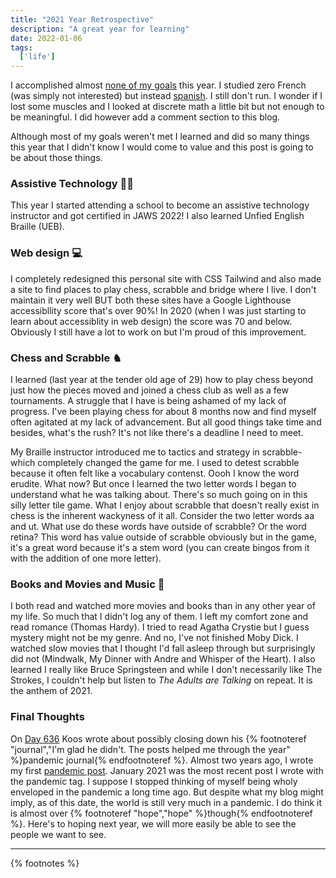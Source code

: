 ```yaml
---
title: "2021 Year Retrospective"
description: "A great year for learning"
date: 2022-01-06 
tags:
  ['life']
---
```


I accomplished almost [none of my goals](year-recap/) this year. I studied zero French (was simply not interested) but instead [spanish](/tag/languages/). I still don't run. I wonder if I lost some muscles and I looked at discrete math a little bit but not enough to be meaningful. I did however add a comment section to this blog.

Although most of my goals weren't met I learned and did so many things this year that I didn't know I would come to value and this post is going to be about those things.

### Assistive Technology 👩‍🦯

This year I started attending a school to become an assistive technology instructor and got certified in JAWS 2022! I also learned Unfied English Braille (<abbr>UEB</abbr>). 

### Web design 💻

I completely redesigned this personal site with CSS Tailwind and also made a site to find places to play chess, scrabble and bridge where I live. I don't maintain it very well BUT both these sites have a Google Lighthouse accessibllity score that's over 90%! In 2020 (when I was just starting to learn about accessiblity in web design) the score was 70 and below. Obviously I still have a lot to work on but I'm proud of this improvement. 

### Chess and Scrabble ♞

I learned (last year at the tender old age of 29) how to play chess beyond just how the pieces moved and joined a chess club as well as a few tournaments. A struggle that I have is being ashamed of my lack of progress. I've been playing chess for about 8 months now and find myself often agitated at my lack of advancement. But all good things take time and besides, what's the rush? It's not like there's a deadline I need to meet. 

My Braille instructor introduced me to tactics and strategy in scrabble-which completely changed the game for me. I used to detest scrabble because it often felt like a vocabulary contenst. Oooh I know the word erudite. What now? But once I learned the two letter words I began to understand what he was talking about. There's so much going on in this silly letter tile game. What I enjoy about scrabble that doesn't really exist in chess is the inherent wackyness of it all. Consider the two letter words aa and ut. What use do these words have outside of scrabble? Or the word retina? This word has value outside of scrabble obviously but in the game, it's a great word because it's a stem word (you can create bingos from it with the addition of one more  letter). 

### Books and Movies and Music 📘

I both read and watched more movies and books than in any other year of my life. So much that I didn't log any of them. I left my comfort zone and read romance (Thomas Hardy). I tried to read Agatha Crystie but I guess mystery might not be my genre. And no, I've not finished Moby Dick. I watched slow movies that I thought I'd fall asleep through but surprisingly did not (Mindwalk, My Dinner with Andre and Whisper of the Heart). I also learned I really like Bruce Springsteen and while I don't necessarily like The Strokes, I couldn't help but listen to *The Adults are Talking* on repeat. It is the anthem of 2021.

### Final Thoughts

On [Day 636](https://www.kooslooijesteijn.net/journal/2021-12-09) Koos wrote about possibly closing down his {% footnoteref "journal","I'm glad he didn't. The posts helped me through the year" %}pandemic journal{% endfootnoteref %}. Almost two years ago, I wrote my first [pandemic post](/posts/reading-quite-a-lot/). January 2021 was the most recent post I wrote with the pandemic tag. I suppose I stopped thinking of myself being wholy enveloped in the pandemic a long time ago. But despite what my blog might imply, as of this date, the world is still very much in a pandemic. I do think it is almost over {% footnoteref "hope","hope" %}though{% endfootnoteref %}. Here's to hoping next year, we will more easily be able to see the people we want to see. 

__________
{% footnotes %}